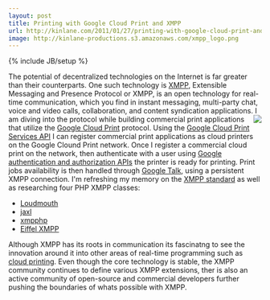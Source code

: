 ```yaml
---
layout: post
title: Printing with Google Cloud Print and XMPP
url: http://kinlane.com/2011/01/27/printing-with-google-cloud-print-and-xmpp/
image: http://kinlane-productions.s3.amazonaws.com/xmpp_logo.png
---
```

{% include JB/setup %}
The potential of decentralized technologies on the Internet is far greater than their counterparts. One such technology is <a href="http://xmpp.org/" target="_blank">XMPP</a>, Extensible Messaging and Presence Protocol or XMPP, is an open technology for real-time communication, which you find in instant messaging, multi-party chat, voice and video calls, collaboration, and content syndication applications. <img src="http://kinlane-productions.s3.amazonaws.com/xmpp_logo.png"  align="right" /> I am diving into the protocol while building commercial print applications that utilize the <a href="http://code.google.com/apis/cloudprint/" target="_blank">Google Cloud Print</a> protocol. Using the <a href="http://code.google.com/apis/cloudprint/docs/proxyinterfaces.html" target="_blank">Google Cloud Print Services API</a> I can register commercial print applications as cloud printers on the Google Clound Print network.
Once I register a commercial cloud print on the network, then authenticate with a user using <a href="http://code.google.com/apis/accounts/docs/OAuth.html" target="_blank">Google authentication and authorization APIs</a> the printer is ready for printing. Print jobs availability is then handled through <a href="http://www.google.com/talk/" target="_blank">Google Talk</a>, using a persistent XMPP connection.
I'm refreshing my memory on the <a href="http://xmpp.org/" target="_blank">XMPP standard</a> as well as researching four PHP XMPP classes:
<ul>
     <li>
          <a href="http://groups.google.com/group/loudmouth-dev?pli=1" target="_blank">Loudmouth</a>
     </li>
     <li>
          <a href="http://code.google.com/p/jaxl/" target="_blank">jaxl</a>
     </li>
     <li>
          <a href="http://code.google.com/p/xmpphp/" target="_blank">xmpphp</a>
     </li>
     <li>
          <a href="http://bricabrac.origo.ethz.ch/wiki/Eiffel_XMPP" target="_blank">Eiffel XMPP</a>
     </li>
</ul>Although XMPP has its roots in communication its fascinatng to see the innovation around it into other areas of real-time programming such as <a href="http://www.kinlane.com/category/cloud-computing/cloud-print/" target="_blank">cloud printing</a>.
Even though the core technology is stable, the XMPP community continues to define various XMPP extensions, ther is also an active community of open-source and commercial developers further pushing the boundaries of whats possible with XMPP.
